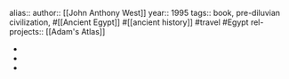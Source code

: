 alias::
author:: [[John Anthony West]]
year:: 1995
tags:: book, pre-diluvian civilization, #[[Ancient Egypt]] #[[ancient history]] #travel #Egypt
rel-projects:: [[Adam's Atlas]]


-
-
-
